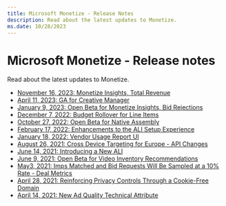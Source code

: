 ```yaml
---
title: Microsoft Monetize - Release Notes
description: Read about the latest updates to Monetize.
ms.date: 10/28/2023
---
```



# Microsoft Monetize - Release notes

Read about the latest updates to Monetize.

- [November 16, 2023: Monetize Insights, Total Revenue](release-notes-20231116.md)
- [April 11, 2023: GA for Creative Manager](release-notes-20230411.md)
- [January 9, 2023: Open Beta for Monetize Insights, Bid Rejections](release-notes-20230109.md)
- [December 7, 2022: Budget Rollover for Line Items](release-notes-20221207-1.md)
- [October 27, 2022: Open Beta for Native Assembly](release-notes-20221027.md)
- [February 17, 2022: Enhancements to the ALI Setup Experience](release-notes-20220217.md)
- [January 18, 2022: Vendor Usage Report UI](release-notes-20220118.md)
- [August 26, 2021: Cross Device Targeting for Europe - API Changes](release-notes-20210826-1.md)
- [June 14, 2021: Introducing a New ALI](release-notes-20210614.md)
- [June 9, 2021: Open Beta for Video Inventory Recommendations](release-notes-20210609.md)
- [May3, 2021: Imps Matched and Bid Requests Will Be Sampled at a 10% Rate -
  Deal Metrics](release-notes-20210503.md)
- [April 28, 2021: Reinforcing Privacy Controls Through a Cookie-Free Domain](release-notes-20210428.md)
- [April 14, 2021: New Ad Quality Technical Attribute](release-notes-20210414.md)
